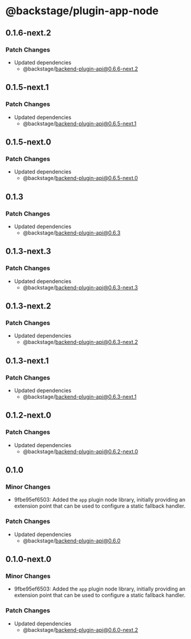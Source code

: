 # @backstage/plugin-app-node

## 0.1.6-next.2

### Patch Changes

- Updated dependencies
  - @backstage/backend-plugin-api@0.6.6-next.2

## 0.1.5-next.1

### Patch Changes

- Updated dependencies
  - @backstage/backend-plugin-api@0.6.5-next.1

## 0.1.5-next.0

### Patch Changes

- Updated dependencies
  - @backstage/backend-plugin-api@0.6.5-next.0

## 0.1.3

### Patch Changes

- Updated dependencies
  - @backstage/backend-plugin-api@0.6.3

## 0.1.3-next.3

### Patch Changes

- Updated dependencies
  - @backstage/backend-plugin-api@0.6.3-next.3

## 0.1.3-next.2

### Patch Changes

- Updated dependencies
  - @backstage/backend-plugin-api@0.6.3-next.2

## 0.1.3-next.1

### Patch Changes

- Updated dependencies
  - @backstage/backend-plugin-api@0.6.3-next.1

## 0.1.2-next.0

### Patch Changes

- Updated dependencies
  - @backstage/backend-plugin-api@0.6.2-next.0

## 0.1.0

### Minor Changes

- 9fbe95ef6503: Added the `app` plugin node library, initially providing an extension point that can be used to configure a static fallback handler.

### Patch Changes

- Updated dependencies
  - @backstage/backend-plugin-api@0.6.0

## 0.1.0-next.0

### Minor Changes

- 9fbe95ef6503: Added the `app` plugin node library, initially providing an extension point that can be used to configure a static fallback handler.

### Patch Changes

- Updated dependencies
  - @backstage/backend-plugin-api@0.6.0-next.2
